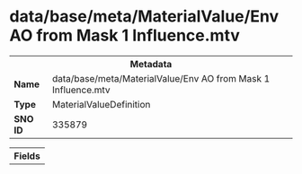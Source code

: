 <h1>data/base/meta/MaterialValue/Env AO from Mask 1 Influence.mtv</h1><table><tr><th colspan="100%">Metadata</th></tr><tr><td><b>Name</b></td><td>data/base/meta/MaterialValue/Env AO from Mask 1 Influence.mtv</td></tr><tr><td><b>Type</b></td><td>MaterialValueDefinition</td></tr><tr><td><b>SNO ID</b></td><td>335879</td></tr></table>

<table><tr><th colspan="100%">Fields</th></tr></table>

